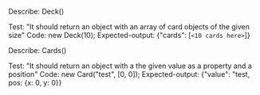 Describe: Deck()

Test: "It should return an object with an array of card objects of the given size"
Code: new Deck(10);
Expected-output: {"cards": [`<10 cards here>`]}



Describe: Cards()

Test: "It should return an object with a the given value as a property and a position"
Code: new Card("test", [0, 0]);
Expected-output: {"value": "test, pos: {x: 0, y: 0}}